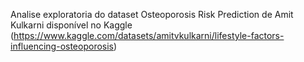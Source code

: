 Analise exploratoria do dataset Osteoporosis Risk Prediction de Amit Kulkarni disponível no Kaggle (https://www.kaggle.com/datasets/amitvkulkarni/lifestyle-factors-influencing-osteoporosis)

